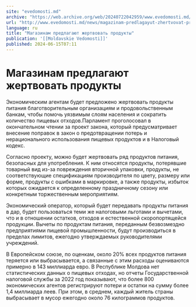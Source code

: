 ```yaml
---
site: "evedomosti.md"
archive: "https://web.archive.org/web/20240722042959/www.evedomosti.md/news/magazinam-predlagayut-zhertvovat-produkty"
url: "http://www.evedomosti.md/news/magazinam-predlagayut-zhertvovat-produkty"
language: ru
title: "Магазинам предлагают жертвовать продукты"
publication: '[[Moldavskie Vedomosti]]'
published: 2024-06-15T07:11
---
```


# Магазинам предлагают жертвовать продукты

Экономическим агентам будет предложено жертвовать продукты питания благотворительным организациям и продовольственным банкам, чтобы помочь уязвимым слоям населения и сократить количество пищевых отходов.Парламент проголосовал в окончательном чтении за проект закона, который предусматривает внесение поправок в закон о предотвращении потерь и нерационального использования пищевых продуктов и в Налоговый кодекс.

Согласно проекту, можно будет жертвовать ряд продуктов питания, безопасных для употребления. К ним относятся продукты, потерявшие товарный вид из-за повреждения вторичной упаковки, продукты, не соответствующие спецификациям производителя по цвету, размеру или форме, продукты с ошибками в маркировке, а также продукты, избыток которых ожидается к определенному праздничному сезону или конкретным торжественным мероприятиям.

Экономический оператор, который будет передавать продукты питания в дар, будет пользоваться теми же налоговыми льготами и вычетами, что и в отношении остатков, отходов и естественной скоропортящейся продукции. Вычеты по продуктам питания, переданным безвозмездно предприятиями пищевой промышленности, будут производиться в пределах лимитов, ежегодно утверждаемых руководителями учреждений.

В Европейском союзе, по оценкам, около 20% всех продуктов питания теряется или выбрасывается, а связанные с этим расходы оцениваются примерно в 143 миллиарда евро. В Республике Молдова нет статистических данных о пищевых отходах, но отчеты Государственной налоговой службы за 2022 год показывают, что более 800 экономических агентов регистрируют потери и остатки на сумму более 1,4 миллиарда леев. При этом, в среднем, каждый житель страны выбрасывает в мусор ежегодно около 76 килограммов продуктов.